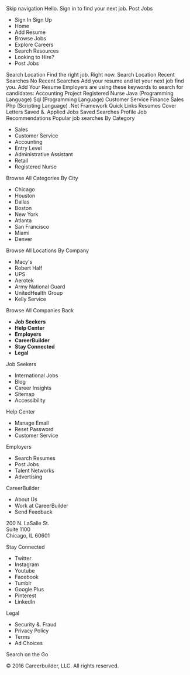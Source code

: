 Skip navigation Hello. Sign in to find your next job. Post Jobs

*   Sign In Sign Up
*   Home
*   Add Resume
*   Browse Jobs
*   Explore Careers
*   Search Resources
*   Looking to Hire?
*   Post Jobs

Search Location Find the right job. Right now. Search Location Recent Searches No Recent Searches Add your resume and let your next job find you. Add Your Resume Employers are using these keywords to search for candidates: Accounting Project Registered Nurse Java (Programming Language) Sql (Programming Language) Customer Service Finance Sales Php (Scripting Language) .Net Framework Quick Links Resumes Cover Letters Saved &. Applied Jobs Saved Searches Profile Job Recommendations Popular job searches By Category

*   Sales
*   Customer Service
*   Accounting
*   Entry Level
*   Administrative Assistant
*   Retail
*   Registered Nurse

Browse All Categories By City

*   Chicago
*   Houston
*   Dallas
*   Boston
*   New York
*   Atlanta
*   San Francisco
*   Miami
*   Denver

Browse All Locations By Company

*   Macy's
*   Robert Half
*   UPS
*   Aerotek
*   Army National Guard
*   UnitedHealth Group
*   Kelly Service

Browse All Companies Back

*   **Job Seekers**
*   **Help Center**
*   **Employers**
*   **CareerBuilder**
*   **Stay Connected**
*   **Legal**

Job Seekers

*   International Jobs
*   Blog
*   Career Insights
*   Sitemap
*   Accessibility

Help Center

*   Manage Email
*   Reset Password
*   Customer Service

Employers

*   Search Resumes
*   Post Jobs
*   Talent Networks
*   Advertising

CareerBuilder

*   About Us
*   Work at CareerBuilder
*   Send Feedback

200 N. LaSalle St.  
Suite 1100  
Chicago, IL 60601

Stay Connected

*   Twitter
*   Instagram
*   Youtube
*   Facebook
*   Tumblr
*   Google Plus
*   Pinterest
*   LinkedIn

Legal

*   Security &. Fraud
*   Privacy Policy
*   Terms
*   Ad Choices

Search on the Go

© 2016 Careerbuilder, LLC. All rights reserved.